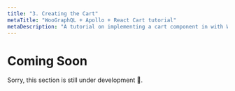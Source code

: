 ```yaml
---
title: "3. Creating the Cart"
metaTitle: "WooGraphQL + Apollo + React Cart tutorial"
metaDescription: "A tutorial on implementing a cart component in with WooGraphQL + Apollo + React."
---
```


# Coming Soon

Sorry, this section is still under development :construction:.